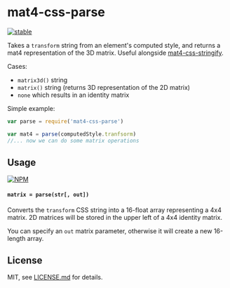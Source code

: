 # mat4-css-parse

[![stable](http://badges.github.io/stability-badges/dist/stable.svg)](http://github.com/badges/stability-badges)

Takes a `transform` string from an element's computed style, and returns a mat4 representation of the 3D matrix. Useful alongside [mat4-css-stringify](https://nodei.co/npm/mat4-css-stringify/).

Cases:

- `matrix3d()` string
- `matrix()` string (returns 3D representation of the 2D matrix)
- `none` which results in an identity matrix

Simple example:

```js
var parse = require('mat4-css-parse')

var mat4 = parse(computedStyle.tranfsorm)
//... now we can do some matrix operations 
```

## Usage

[![NPM](https://nodei.co/npm/mat4-css-parse.png)](https://nodei.co/npm/mat4-css-parse/)

#### `matrix = parse(str[, out])`

Converts the `transform` CSS string into a 16-float array representing a 4x4 matrix. 2D matrices will be stored in the upper left of a 4x4 identity matrix.

You can specify an `out` matrix parameter, otherwise it will create a new 16-length array.

## License

MIT, see [LICENSE.md](http://github.com/mattdesl/mat4-css-parse/blob/master/LICENSE.md) for details.
